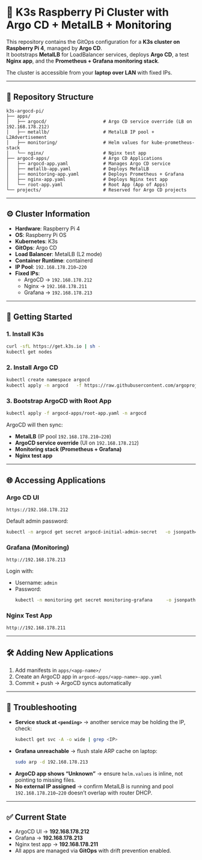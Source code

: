 # 🚀 K3s Raspberry Pi Cluster with Argo CD + MetalLB + Monitoring

This repository contains the GitOps configuration for a **K3s cluster on Raspberry Pi 4**, managed by **Argo CD**.  
It bootstraps **MetalLB** for LoadBalancer services, deploys **Argo CD**, a test **Nginx app**, and the **Prometheus + Grafana monitoring stack**.  

The cluster is accessible from your **laptop over LAN** with fixed IPs.

---

## 📂 Repository Structure

```
k3s-argocd-pi/
├── apps/
│   ├── argocd/                     # Argo CD service override (LB on 192.168.178.212)
│   ├── metallb/                    # MetalLB IP pool + L2Advertisement
│   ├── monitoring/                 # Helm values for kube-prometheus-stack
│   └── nginx/                      # Nginx test app
├── argocd-apps/                    # Argo CD Applications
│   ├── argocd-app.yaml             # Manages Argo CD service
│   ├── metallb-app.yaml            # Deploys MetalLB
│   ├── monitoring-app.yaml         # Deploys Prometheus + Grafana
│   ├── nginx-app.yaml              # Deploys Nginx test app
│   └── root-app.yaml               # Root App (App of Apps)
└── projects/                       # Reserved for Argo CD projects
```

---

## ⚙️ Cluster Information

- **Hardware**: Raspberry Pi 4  
- **OS**: Raspberry Pi OS  
- **Kubernetes**: K3s  
- **GitOps**: Argo CD  
- **Load Balancer**: MetalLB (L2 mode)  
- **Container Runtime**: containerd  
- **IP Pool**: `192.168.178.210–220`  
- **Fixed IPs**:  
  - ArgoCD → `192.168.178.212`  
  - Nginx → `192.168.178.211`  
  - Grafana → `192.168.178.213`  

---

## 🚀 Getting Started

### 1. Install K3s
```bash
curl -sfL https://get.k3s.io | sh -
kubectl get nodes
```

### 2. Install Argo CD
```bash
kubectl create namespace argocd
kubectl apply -n argocd   -f https://raw.githubusercontent.com/argoproj/argo-cd/stable/manifests/install.yaml
```

### 3. Bootstrap ArgoCD with Root App
```bash
kubectl apply -f argocd-apps/root-app.yaml -n argocd
```

ArgoCD will then sync:
- **MetalLB** (IP pool `192.168.178.210–220`)  
- **ArgoCD service override** (UI on `192.168.178.212`)  
- **Monitoring stack (Prometheus + Grafana)**  
- **Nginx test app**  

---

## 🌐 Accessing Applications

### Argo CD UI
```
https://192.168.178.212
```
Default admin password:
```bash
kubectl -n argocd get secret argocd-initial-admin-secret   -o jsonpath="{.data.password}" | base64 -d
```

### Grafana (Monitoring)
```
http://192.168.178.213
```
Login with:
- Username: `admin`
- Password:
  ```bash
  kubectl -n monitoring get secret monitoring-grafana     -o jsonpath="{.data.admin-password}" | base64 -d
  ```

### Nginx Test App
```
http://192.168.178.211
```

---

## 🛠 Adding New Applications

1. Add manifests in `apps/<app-name>/`  
2. Create an ArgoCD app in `argocd-apps/<app-name>-app.yaml`  
3. Commit + push → ArgoCD syncs automatically  

---

## 🔧 Troubleshooting

- **Service stuck at `<pending>`** → another service may be holding the IP, check:
  ```bash
  kubectl get svc -A -o wide | grep <IP>
  ```
- **Grafana unreachable** → flush stale ARP cache on laptop:
  ```bash
  sudo arp -d 192.168.178.213
  ```
- **ArgoCD app shows “Unknown”** → ensure `helm.values` is inline, not pointing to missing files.
- **No external IP assigned** → confirm MetalLB is running and pool `192.168.178.210–220` doesn’t overlap with router DHCP.

---

## ✅ Current State

- ArgoCD UI → **192.168.178.212**  
- Grafana → **192.168.178.213**  
- Nginx test app → **192.168.178.211**  
- All apps are managed via **GitOps** with drift prevention enabled.

